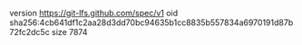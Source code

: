 version https://git-lfs.github.com/spec/v1
oid sha256:4cb641df1c2aa28d3dd70bc94635b1cc8835b557834a6970191d87b72fc2dc5c
size 7874
